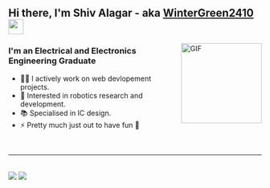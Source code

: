 ## Hi there, I'm Shiv Alagar - aka [WinterGreen2410][website] <img width="30px" src="https://media.tenor.com/images/3b388fe03da271d2674faf85eb7c3fcd/tenor.gif" />

<img align="right" alt="GIF" height="160px" src="https://media.giphy.com/media/du3J3cXyzhj75IOgvA/giphy.gif" />

### I'm an Electrical and Electronics Engineering Graduate

- 👨‍💻 I actively work on web devlopement projects.
- 🤖 Interested in robotics research and development.
- 📚 Specialised in IC design.
- ⚡ Pretty much just out to have fun 🥳

<br />

---

<br />

<div style="height:30vh;">
  <img align="center" src="https://github-readme-stats.vercel.app/api?username=ashivalagar&show_icons=true&theme=radical" />
  <img align="center" src="https://github-readme-stats.vercel.app/api/top-langs/?username=ashivalagar" />
</div>

[website]: http://ashivalagar.github.io
